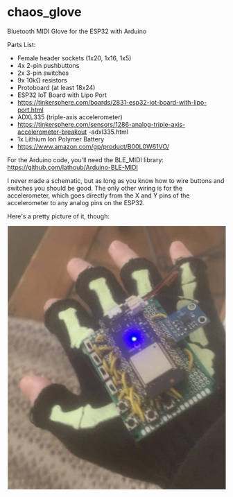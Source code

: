 # chaos_glove
Bluetooth MIDI Glove for the ESP32 with Arduino

Parts List:
- Female header sockets (1x20, 1x16, 1x5)
- 4x 2-pin pushbuttons
- 2x 3-pin switches
- 9x 10kΩ resistors
- Protoboard (at least 18x24)
- ESP32 IoT Board with Lipo Port
- https://tinkersphere.com/boards/2831-esp32-iot-board-with-lipo-port.html
- ADXL335 (triple-axis accelerometer)
- https://tinkersphere.com/sensors/1286-analog-triple-axis-accelerometer-breakout -adxl335.html
- 1x Lithium Ion Polymer Battery
- https://www.amazon.com/gp/product/B00L0W61VO/

For the Arduino code, you'll need the BLE_MIDI library: https://github.com/lathoub/Arduino-BLE-MIDI

I never made a schematic, but as long as you know how to wire buttons and switches you should be good. The only other wiring is for the accelerometer, which goes directly from the X and Y pins of the accelerometer to any analog pins on the ESP32.

Here's a pretty picture of it, though:

![pretty picture](/images/glove.png)
